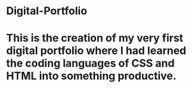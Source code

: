 # Digital-Portfolio
# This is the creation of my very first digital portfolio where I had learned the coding languages of CSS and HTML into something productive.
